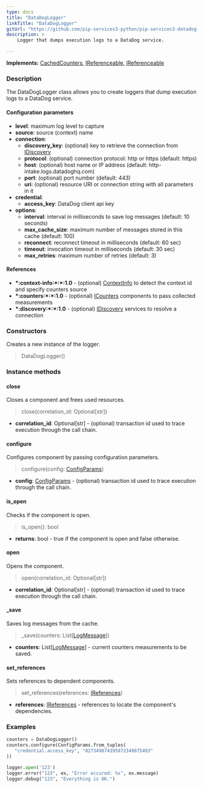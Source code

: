 ```yaml
---
type: docs
title: "DataDogLogger"
linkTitle: "DataDogLogger"
gitUrl: "https://github.com/pip-services3-python/pip-services3-datadog-python"
description: >
    Logger that dumps execution logs to a DataDog service.

---
```


**Implements:** [CachedCounters](../../../components/count/cached_counters/), [IReferenceable](../../../commons/refer/ireferenceable), [IReferenceable](../../../commons/run/iopenable)

### Description
The DataDogLogger class allows you to create loggers that dump execution logs to a DataDog service.


#### Configuration parameters

- **level**: maximum log level to capture
- **source**: source (context) name
- **connection**:
    - **discovery_key**: (optional) key to retrieve the connection from [IDiscovery](../../../components/connect/idiscovery)
    - **protocol**: (optional) connection protocol: http or https (default: https)
    - **host**: (optional) host name or IP address (default: http-intake.logs.datadoghq.com)
    - **port**: (optional) port number (default: 443)
    - **uri**: (optional) resource URI or connection string with all parameters in it
- **credential**:
    - **access_key**: DataDog client api key
- **options**:
    - **interval**: interval in milliseconds to save log messages (default: 10 seconds)
    - **max_cache_size**: maximum number of messages stored in this cache (default: 100)
    - **reconnect**: reconnect timeout in milliseconds (default: 60 sec)
    - **timeout**: invocation timeout in milliseconds (default: 30 sec)
    - **max_retries**: maximum number of retries (default: 3)


#### References

- **\*:context-info:\*:\*:1.0** - (optional) [ContextInfo](../../../components/info/context_info) to detect the context id and specify counters source
- **\*:counters:\*:\*:1.0** - (optional) [ICounters](../../../components/count/icounters) components to pass collected measurements
- **\*:discovery:\*:\*:1.0** - (optional) [IDiscovery](../../../components/connect/idiscovery) services to resolve a connection

### Constructors
Creates a new instance of the logger.

> DataDogLogger()


### Instance methods

#### close
Closes a component and frees used resources.

> close(correlation_id: Optional[str])

- **correlation_id**: Optional[str] - (optional) transaction id used to trace execution through the call chain.


#### configure
Configures component by passing configuration parameters.

> configure(config: [ConfigParams](../../../commons/config/config_params))

- **config**: [ConfigParams](../../../commons/config/config_params) - (optional) transaction id used to trace execution through the call chain.

#### is_open
Checks if the component is open.

> is_open(): bool

- **returns**: bool - true if the component is open and false otherwise.


#### open
Opens the component.

> open(correlation_id: Optional[str])

- **correlation_id**: Optional[str] - (optional) transaction id used to trace execution through the call chain.


#### _save
Saves log messages from the cache.

> _save(counters: List[[LogMessage](../../../components/log/log_message)])

- **counters**: List[[LogMessage](../../../components/log/log_message)] - current counters measurements to be saved.


#### set_references
Sets references to dependent components.

> set_references(references: [IReferences](../../../commons/refer/ireferences))

- **references**: [IReferences](../../../commons/refer/ireferences) - references to locate the component's dependencies.


### Examples

```python
counters = DataDogLogger()
counters.configure(ConfigParams.from_tuples(
   "credential.access_key", "827349874395872349875493"
))

logger.open('123')
logger.error("123", ex, "Error occured: %s", ex.message)
logger.debug("123", "Everything is OK.")
```
